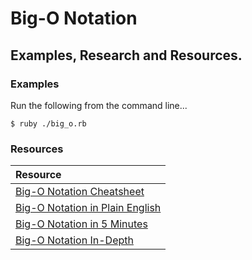# Big-O Notation

## Examples, Research and Resources. 

### Examples

Run the following from the command line...

`$ ruby ./big_o.rb`

### Resources
|Resource|
|:----|
| [Big-O Notation Cheatsheet][cheat] |
| [Big-O Notation in Plain English][plain_english] |
| [Big-O Notation in 5 Minutes][five_minutes] |
| [Big-O Notation In-Depth][in_depth]|

   [cheat]: <http://bigocheatsheet.com/>
   [plain_english]: <https://stackoverflow.com/questions/487258/what-is-a-plain-english-explanation-of-big-o-notation>
   [five_minutes]: <https://www.youtube.com/watch?v=__vX2sjlpXU>
   [in_depth]: <https://www.youtube.com/watch?v=v4cd1O4zkGw>
